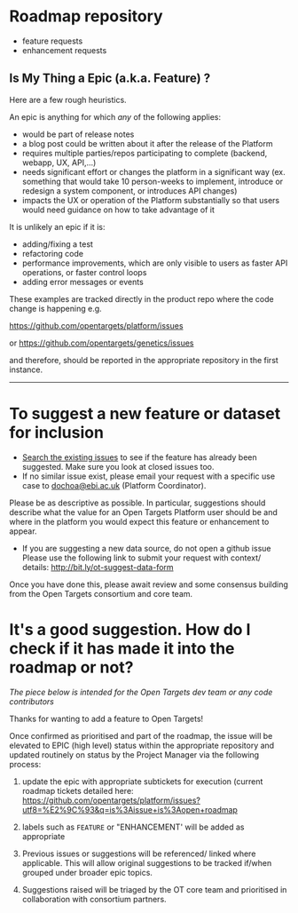 # Roadmap repository
- feature requests
- enhancement requests


## Is My Thing a Epic (a.k.a. Feature) ?

Here are a few rough heuristics.

An epic is anything for which *any* of the following applies:

- would be part of release notes
- a blog post could be written about it after the release of the Platform
- requires multiple parties/repos participating to complete (backend, webapp, UX, API,...)
- needs significant effort or changes the platform in a significant way (ex. something that would take 10 person-weeks to implement, introduce or redesign a system component, or introduces API changes)
- impacts the UX or operation of the Platform substantially so that users would need guidance on how to take advantage of it

It is unlikely an epic if it is:

- adding/fixing a test
- refactoring code
- performance improvements, which are only visible to users as faster API operations, or faster control loops
- adding error messages or events

These examples are tracked directly in the product repo where the code change is happening e.g. 

https://github.com/opentargets/platform/issues

or 
https://github.com/opentargets/genetics/issues

and therefore, should be reported in the appropriate repository in the first instance.


***

# To suggest a new feature or dataset for inclusion

- [Search the existing issues](https://github.com/opentargets/roadmap/issues) to see if the feature has already been suggested. Make sure you look at closed issues too.
- If no similar issue exist, please email your request with a specific use case to dochoa@ebi.ac.uk (Platform Coordinator).

Please be as descriptive as possible. In particular, suggestions should describe what the value for an Open Targets Platform user should be and where in the platform you would expect this feature or enhancement to appear.

- If you are suggesting a new data source, do not open a github issue  Please use the following link to submit your request with context/ details: http://bit.ly/ot-suggest-data-form

Once you have done this, please await review and some consensus building from the Open Targets consortium and core team.

# It's a good suggestion. How do I check if it has made it into the roadmap or not?
*The piece below is intended for the Open Targets dev team or any code contributors*

Thanks for wanting to add a feature to Open Targets!

Once confirmed as prioritised and part of the roadmap, the issue will be elevated to EPIC (high level) status within the appropriate repository and updated routinely on status by the Project Manager via the following process:

1. update the epic with appropriate subtickets for execution (current roadmap tickets detailed here: https://github.com/opentargets/platform/issues?utf8=%E2%9C%93&q=is%3Aissue+is%3Aopen+roadmap

2. labels such as `FEATURE` or "ENHANCEMENT' will be added as appropriate
3. Previous issues or suggestions will be referenced/ linked where applicable. This will allow original suggestions to be tracked if/when grouped under broader epic topics.
4. Suggestions raised will be triaged by the OT core team and prioritised in collaboration with consortium partners.

